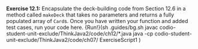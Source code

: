 **Exercise 12.1:**
Encapsulate the deck-building code from Section 12.6 in a method called `makeDeck` that takes no parameters and returns a fully populated array of `Card`s.
Once you have written your function and added test cases, run your code here.
{Run!}(sh .guides/bg.sh javac codio-student-unit-exclude/ThinkJava2/code/ch12/*.java java -cp codio-student-unit-exclude/ThinkJava2/code/ch07/ ExerciseScript1 )
